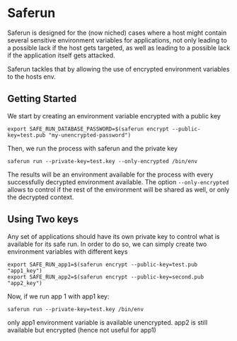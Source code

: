 # Saferun

Saferun is designed for the (now niched) cases where a host might contain several sensitive environment variables for applications, not only leading to a possible lack if the host gets targeted, as well as leading to a possible lack if the application itself gets attacked.

Saferun tackles that by allowing the use of encrypted environment variables to the hosts env.

## Getting Started

We start by creating an environment variable encrypted with a public key

```
export SAFE_RUN_DATABASE_PASSWORD=$(saferun encrypt --public-key=test.pub "my-unencrypted-password")
```


Then, we run the process with saferun and the private key

```
saferun run --private-key=test.key --only-encrypted /bin/env
```

The results will be an environment available for the process with every successfully decrypted environment available. The option `--only-encrypted` allows to control if the rest of the environment will be shared as well, or only the decrypted context.

## Using Two keys

Any set of applications should have its own private key to control what is available for its safe run. In order to do so, we can simply create two environment variables with different keys
```
export SAFE_RUN_app1=$(saferun encrypt --public-key=test.pub "app1_key")
export SAFE_RUN_app2=$(saferun encrypt --public-key=second.pub "app2_key")
```

Now, if we run app 1 with app1 key:
```
saferun run --private-key=test.key /bin/env
```
only app1 environment variable is available unencrypted. app2 is still available but encrypted (hence not useful for app1)